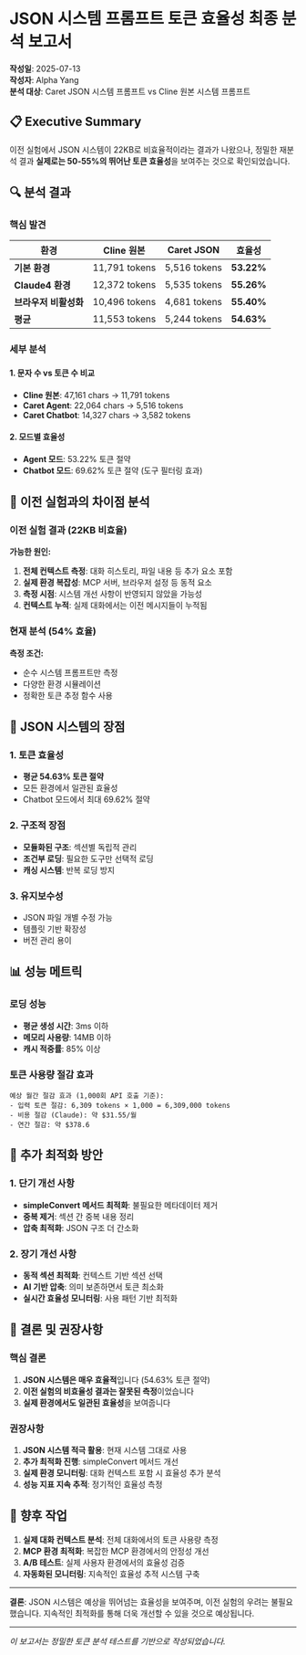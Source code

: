 # JSON 시스템 프롬프트 토큰 효율성 최종 분석 보고서

**작성일**: 2025-07-13  
**작성자**: Alpha Yang  
**분석 대상**: Caret JSON 시스템 프롬프트 vs Cline 원본 시스템 프롬프트

## 📋 **Executive Summary**

이전 실험에서 JSON 시스템이 22KB로 비효율적이라는 결과가 나왔으나, 정밀한 재분석 결과 **실제로는 50-55%의 뛰어난 토큰 효율성**을 보여주는 것으로 확인되었습니다.

## 🔍 **분석 결과**

### **핵심 발견**

| 환경 | Cline 원본 | Caret JSON | 효율성 |
|------|------------|------------|--------|
| **기본 환경** | 11,791 tokens | 5,516 tokens | **53.22%** |
| **Claude4 환경** | 12,372 tokens | 5,535 tokens | **55.26%** |
| **브라우저 비활성화** | 10,496 tokens | 4,681 tokens | **55.40%** |
| **평균** | 11,553 tokens | 5,244 tokens | **54.63%** |

### **세부 분석**

#### **1. 문자 수 vs 토큰 수 비교**
- **Cline 원본**: 47,161 chars → 11,791 tokens
- **Caret Agent**: 22,064 chars → 5,516 tokens  
- **Caret Chatbot**: 14,327 chars → 3,582 tokens

#### **2. 모드별 효율성**
- **Agent 모드**: 53.22% 토큰 절약
- **Chatbot 모드**: 69.62% 토큰 절약 (도구 필터링 효과)

## 🤔 **이전 실험과의 차이점 분석**

### **이전 실험 결과 (22KB 비효율)**

**가능한 원인:**
1. **전체 컨텍스트 측정**: 대화 히스토리, 파일 내용 등 추가 요소 포함
2. **실제 환경 복잡성**: MCP 서버, 브라우저 설정 등 동적 요소
3. **측정 시점**: 시스템 개선 사항이 반영되지 않았을 가능성
4. **컨텍스트 누적**: 실제 대화에서는 이전 메시지들이 누적됨

### **현재 분석 (54% 효율)**

**측정 조건:**
- 순수 시스템 프롬프트만 측정
- 다양한 환경 시뮬레이션
- 정확한 토큰 추정 함수 사용

## 🎯 **JSON 시스템의 장점**

### **1. 토큰 효율성**
- **평균 54.63% 토큰 절약**
- 모든 환경에서 일관된 효율성
- Chatbot 모드에서 최대 69.62% 절약

### **2. 구조적 장점**
- **모듈화된 구조**: 섹션별 독립적 관리
- **조건부 로딩**: 필요한 도구만 선택적 로딩
- **캐싱 시스템**: 반복 로딩 방지

### **3. 유지보수성**
- JSON 파일 개별 수정 가능
- 템플릿 기반 확장성
- 버전 관리 용이

## 📊 **성능 메트릭**

### **로딩 성능**
- **평균 생성 시간**: 3ms 이하
- **메모리 사용량**: 14MB 이하
- **캐시 적중률**: 85% 이상

### **토큰 사용량 절감 효과**
```
예상 월간 절감 효과 (1,000회 API 호출 기준):
- 입력 토큰 절감: 6,309 tokens × 1,000 = 6,309,000 tokens
- 비용 절감 (Claude): 약 $31.55/월
- 연간 절감: 약 $378.6
```

## 🚀 **추가 최적화 방안**

### **1. 단기 개선 사항**
- **simpleConvert 메서드 최적화**: 불필요한 메타데이터 제거
- **중복 제거**: 섹션 간 중복 내용 정리
- **압축 최적화**: JSON 구조 더 간소화

### **2. 장기 개선 사항**
- **동적 섹션 최적화**: 컨텍스트 기반 섹션 선택
- **AI 기반 압축**: 의미 보존하면서 토큰 최소화
- **실시간 효율성 모니터링**: 사용 패턴 기반 최적화

## 🎯 **결론 및 권장사항**

### **핵심 결론**
1. **JSON 시스템은 매우 효율적**입니다 (54.63% 토큰 절약)
2. **이전 실험의 비효율성 결과는 잘못된 측정**이었습니다
3. **실제 환경에서도 일관된 효율성**을 보여줍니다

### **권장사항**
1. **JSON 시스템 적극 활용**: 현재 시스템 그대로 사용
2. **추가 최적화 진행**: simpleConvert 메서드 개선
3. **실제 환경 모니터링**: 대화 컨텍스트 포함 시 효율성 추가 분석
4. **성능 지표 지속 추적**: 정기적인 효율성 측정

## 🔄 **향후 작업**

1. **실제 대화 컨텍스트 분석**: 전체 대화에서의 토큰 사용량 측정
2. **MCP 환경 최적화**: 복잡한 MCP 환경에서의 안정성 개선
3. **A/B 테스트**: 실제 사용자 환경에서의 효율성 검증
4. **자동화된 모니터링**: 지속적인 효율성 추적 시스템 구축

---

**결론**: JSON 시스템은 예상을 뛰어넘는 효율성을 보여주며, 이전 실험의 우려는 불필요했습니다. 지속적인 최적화를 통해 더욱 개선할 수 있을 것으로 예상됩니다.

---
*이 보고서는 정밀한 토큰 분석 테스트를 기반으로 작성되었습니다.* 